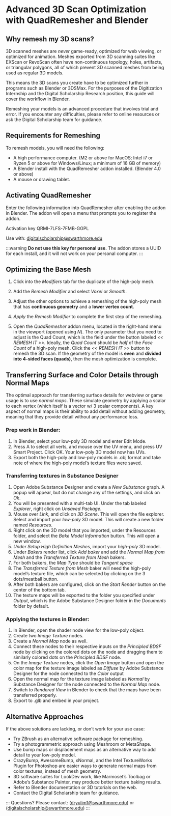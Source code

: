 # Advanced 3D Scan Optimization with QuadRemesher and Blender

## Why remesh my 3D scans?

3D scanned meshes are *never* game-ready, optimized for web viewing, or optimized for animation. Meshes exported from 3D scanning suites like EXScan or RevoScan often have non-continuous topology, holes, artifacts, or triangular polygons, all of which prevent 3D scanned meshes from being used as regular 3D models.

This means the 3D scans you create have to be optimized further in programs such as Blender or 3DSMax. For the purposes of the Digitization Internship and the Digital Scholarship Research position, this guide will cover the workflow in Blender.

Remeshing your models is an advanced procedure that involves trial and error. If you encounter any difficulties, please refer to online resources or ask the Digital Scholarship team for guidance.

## Requirements for Remeshing

To remesh models, you will need the following:
- A high performance computer. (M2 or above for MacOS; Intel i7 or Ryzen 5 or above for Windows/Linux; a minimum of 16 GB of memory)
- A Blender install with the QuadRemesher addon installed. (Blender 4.0 or above)
- A mouse or drawing tablet.

## Activating QuadRemesher

Enter the following information into QuadRemesher after enabling the addon in Blender. The addon will open a menu that prompts you to register the addon.

Activation key
QRMI-7LFS-7FMB-GGPL

Use with:
digitalscholarship@swarthmore.edu 

:::warning
**Do not use this key for personal use.** The addon stores a UUID for each install, and it will not work on your personal computer.
:::

## Optimizing the Base Mesh

1. Click into the *Modifiers* tab for the duplicate of the high-poly mesh. 
2. Add the *Remesh Modifier* and select *Voxel* or *Smooth*. 
3. Adjust the other options to achieve a remeshing of the high-poly mesh that has **continuous geometry** and a **lower vertex count**. 
4. *Apply* the *Remesh Modifier* to complete the first step of the remeshing.

5. Open the *QuadRemesher* addon menu, located in the right-hand menu in the viewport (opened using *N*). The only parameter that you need to adjust is the Quad Count, which is the field under the button labeled *<< REMESH IT >>.* 
Ideally, the *Quad Count* should be *half* of the *Face Count* of a high-poly mesh.
Click the *<< REMESH IT >>* button to remesh the 3D scan. If the geometry of the model is **even** and **divided into 4-sided faces (quads)**, then the mesh optimization is complete.

## Transferring Surface and Color Details through Normal Maps

The optimal approach for transferring surface details for webview or game usage is to use *normal maps*. These simulate geometry by applying a scalar to each vertex (which itself is a vector w/ 3 scalar components). A key aspect of normal maps is their ability to add detail without adding geometry, meaning that they provide detail without any performance loss. 

### Prep work in Blender:
1. In Blender, select your low-poly 3D model and enter Edit Mode. 
2. Press A to select all verts, and mouse over the UV menu, and press UV Smart Project. Click OK. Your low-poly 3D model now has UVs. 
3. Export both the high-poly and low-poly models in .obj format and take note of where the high-poly model’s texture files were saved.

### Transferring textures in Substance Designer

1. Open Adobe Substance Designer and create a *New Substance* graph. A popup will appear, but do not change any of the settings, and click on *Ok*. 
2. You will be presented with a multi-tab UI. Under the tab labeled *Explorer*, right click on *Unsaved Package*. 
3. Mouse over *Link*, and click on *3D Scene*. This will open the file explorer. Select and import your *low-poly* 3D model. This will create a new folder named *Resources*. 
4. Right click on the 3D model that you imported, under the Resources folder, and select the *Bake Model Information* button. This will open a new window. 
5. *Under Setup High Definition Meshes*, import your *high-poly* 3D model. 
6. Under *Bakers* render list, click *Add baker* and add the *Normal Map from Mesh* and the *Transferred Texture from Mesh* bakers. 
7. For both bakers, the *Map Type* should be *Tangent space*
8. The *Transferred Texture from Mesh* baker will need the high-poly model’s texture file, which can be selected by clicking on the 3 dots/meatball button.
9. After both bakers are configured, click on the *Start Render* button on the center of the bottom tab. 
10. The texture maps will be exported to the folder you specified under *Output*, which is the Adobe Substance Designer folder in the *Documents* folder by default. 

### Applying the textures in Blender:

1. In Blender, open the shader node view for the low-poly object.
2. Create two *Image Texture* nodes. 
3. Create a *Normal Map* node as well. 
4. Connect these nodes to their respective inputs on the *Principled BDSF* node by clicking on the colored dots on the node and dragging them to similarly colored dots on the *Principled BDSF* node. 
5. On the *Image Texture* nodes, click the *Open Image* button and open the color map for the texture image labeled as *Diffuse* by Adobe Substance Designer for the node connected to the *Color* output
6. Open the normal map for the texture image labeled as *Normal* by Substance Designer for the node connected to the *Normal Map* node.
7. Switch to *Rendered View* in Blender to check that the maps have been transferred properly. 
8. Export to .glb and embed in your project.

## Alternative Approaches

If the above solutions are lacking, or don’t work for your use case:
- Try ZBrush as an alternative software package for remeshing.
- Try a photogrammetric approach using Meshroom or MetaShape.
- Use bump maps or displacement maps as an alternative way to add detail to your low-poly model. 
- CrazyBump, AwesomeBump, xNormal, and the Intel TextureWorks Plugin for Photoshop are easier ways to generate normal maps from color textures, instead of mesh geometry.
- 3D software suites for LookDev work, like Marmoset’s Toolbag or Adobe’s Substance Painter, may produce better texture baking results.
- Refer to Blender documentation or 3D tutorials on the web.
- Contact the Digital Scholarship team for guidance.

:::
Questions? Please contact:
(dryulim1@swarthmore.edu) or (digitalscholarship@swarthmore.edu) 
:::